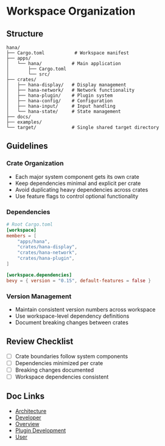 # Workspace Organization

## Structure
```
hana/
├── Cargo.toml           # Workspace manifest
├── apps/
│   └── hana/           # Main application
│       ├── Cargo.toml  
│       └── src/
├── crates/
│   ├── hana-display/   # Display management
│   ├── hana-network/   # Network functionality 
│   ├── hana-plugin/    # Plugin system
│   ├── hana-config/    # Configuration
│   ├── hana-input/     # Input handling
│   └── hana-state/     # State management
├── docs/               
├── examples/
└── target/             # Single shared target directory
```

## Guidelines

### Crate Organization
- Each major system component gets its own crate
- Keep dependencies minimal and explicit per crate
- Avoid duplicating heavy dependencies across crates
- Use feature flags to control optional functionality

### Dependencies
```toml
# Root Cargo.toml
[workspace]
members = [
    "apps/hana",
    "crates/hana-display",
    "crates/hana-network",
    "crates/hana-plugin",
]

[workspace.dependencies]
bevy = { version = "0.15", default-features = false }
```

### Version Management
- Maintain consistent version numbers across workspace
- Use workspace-level dependency definitions
- Document breaking changes between crates

## Review Checklist
- [ ] Crate boundaries follow system components
- [ ] Dependencies minimized per crate
- [ ] Breaking changes documented
- [ ] Workspace dependencies consistent

## Doc Links
- [Architecture](../architecture/README.md)
- [Developer](../developer/README.md)
- [Overview](../../README.md)
- [Plugin Development](../visualization/README.md)
- [User](../user/README.md)
